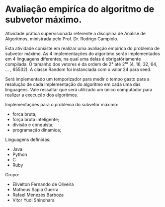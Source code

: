 # Avaliação empiríca do algoritmo de subvetor máximo.
Atividade prática supervisionada referente a disciplina de Análise de Algoritmos, ministrada pelo Prof. Dr. Rodrigo Campiolo.

Esta atividade consiste em realizar uma avaliação empiríca do problema de subvetor máximo. As 4 implementações do algoritmo serão implementados em 4 linguagens diferentes, na qual uma delas é obrigatóriamente compilada. O tamanho dos vetores é da ordem de 2² até 2¹⁶ (4, 16, 32, 64, ... , 65532). A classe Random foi instanciada com o valor 24 para seed.

Será implementado um temporizador para medir o tempo gasto para a resolução de cada implementação do algoritmo em cada uma das linguagens. Vale ressaltar que será utilizado um único computador para realizar a execução dos algoritmos.

Implementações para o problema do subvetor máximo:
- forca bruta;
- força bruta inteligente;
- divisão e conquista;
- programação dinamica;


Linguagens definidas:
- Java
- Python
- C
- Ruby


Grupo:
- Elivelton Fernando de Oliveira
- Matheus Sapia Guerra
- Rafael Menezes Barboza
- Vitor Yudi Shinohara

